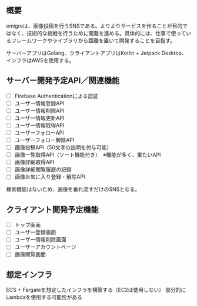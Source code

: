 ## 概要
emigreは、画像投稿を行うSNSである。よりよりサービスを作ることが目的ではなく、技術的な挑戦を行うために開発を進める。具体的には、仕事で使っているフレームワークやライブラリから距離を置いて開発することを目指す。

サーバーアプリはGolang、クライアントアプリはKotlin + Jetpack Desktop、インフラはAWSを使用する。

## サーバー開発予定API／関連機能
- [ ] Firebase Authenticationによる認証
- [ ] ユーザー情報登録API
- [ ] ユーザー情報削除API
- [ ] ユーザー情報更新API
- [ ] ユーザー情報取得API
- [ ] ユーザーフォローAPI
- [ ] ユーザーフォロー解除API
- [ ] 画像投稿API（50文字の説明を付与可能）
- [ ] 画像一覧取得API（ソート機能付き）　※機能が多く、重たいAPI
- [ ] 画像詳細取得API
- [ ] 画像詳細閲覧履歴の記録
- [ ] 画像お気に入り登録・解除API

検索機能はないため、画像を垂れ流すだけのSNSとなる。

## クライアント開発予定機能
- [ ] トップ画面
- [ ] ユーザー登録画面
- [ ] ユーザー情報削除画面
- [ ] ユーザーアカウントページ
- [ ] 画像閲覧画面

## 想定インフラ
ECS + Fargateを想定したインフラを構築する（EC2は使用しない）
部分的にLambdaを使用する可能性がある